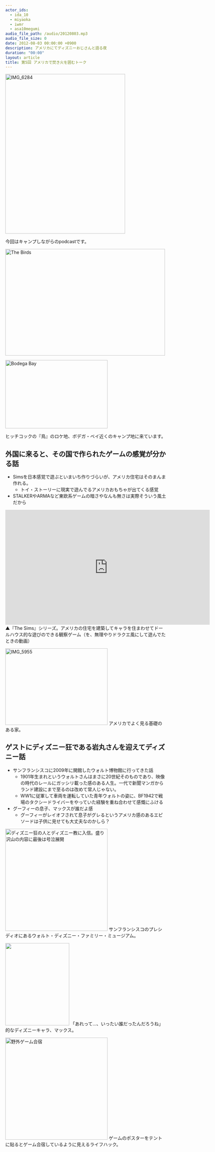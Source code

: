 ```yaml
---
actor_ids:
  - ida_10
  - miyaoka
  - iwmr
  - asa10megumi
audio_file_path: /audio/20120803.mp3
audio_file_size: 0
date: 2012-08-03 00:00:00 +0900
description: アメリカにてディズニーおじさんと語る夜
duration: "00:00"
layout: article
title: 第5回 アメリカで焚き火を囲むトーク
---
```


<a href="http://www.flickr.com/photos/miyaoka/7710217848/" title="IMG_6284 by Miyaoka Hitchcock, on Flickr"><img src="http://farm9.staticflickr.com/8281/7710217848_b99ec1661c.jpg" width="375" height="500" alt="IMG_6284"></a>

今回はキャンプしながらのpodcastです。

<a href="http://www.flickr.com/photos/miyaoka/7710192068/" title="The Birds by Miyaoka Hitchcock, on Flickr"><img src="http://farm9.staticflickr.com/8434/7710192068_ab81810b5a.jpg" width="500" height="334" alt="The Birds"></a>

<a href="http://www.flickr.com/photos/miyaoka/7710194522/" title="Bodega Bay by Miyaoka Hitchcock, on Flickr"><img src="http://farm9.staticflickr.com/8284/7710194522_6a9f297224_n.jpg" width="320" height="214" alt="Bodega Bay"></a>

ヒッチコックの『鳥』のロケ地、ボデガ・ベイ近くのキャンプ地に来ています。

## 外国に来ると、その国で作られたゲームの感覚が分かる話
- Simsを日本感覚で遊ぶといまいち作りづらいが、アメリカ住宅はそのまんま作れる。
  - トイ・ストーリーに現実で遊んでるアメリカおもちゃが出てくる感覚
- STALKERやARMAなど東欧系ゲームの暗さやなんも無さは実際そういう風土だから

<iframe width="640" height="360" src="https://www.youtube.com/embed/O_28EXDYarE" frameborder="0" allowfullscreen></iframe>
▲『The Sims』シリーズ。アメリカの住宅を建築してキャラを住まわせてドールハウス的な遊びのできる観察ゲーム（を、無理やりドラクエ風にして遊んでたときの動画）

<a href="http://www.flickr.com/photos/miyaoka/7710191636/" title="IMG_5955 by Miyaoka Hitchcock, on Flickr"><img src="http://farm8.staticflickr.com/7273/7710191636_6568f013a9_n.jpg" width="320" height="240" alt="IMG_5955"></a>
アメリカでよく見る基礎のある家。


## ゲストにディズニー狂である岩丸さんを迎えてディズニー話
- サンフランシスコに2009年に開館したウォルト博物館に行ってきた話
  - 1901年生まれというウォルトさんはまさに20世紀そのものであり、映像の時代のレールにガッシリ載った感のある人生。一代で新聞マンガからランド建設にまで至るのは改めて常人じゃない。
  - WW1に従軍して車両を運転していた青年ウォルトの姿に、BF1942で戦場のタクシードライバーをやっていた経験を重ね合わせて感慨にふける
- グーフィーの息子、マックスが誰だよ感
  - グーフィーがレイオフされて息子がグレるというアメリカ感のあるエピソードは子供に見せても大丈夫なのかしら？

<a href="http://www.flickr.com/photos/miyaoka/7680736492/" title="ディズニー狂の人とディズニー教に入信。盛り沢山の内容に最後は号泣展開 by Miyaoka Hitchcock, on Flickr"><img src="http://farm8.staticflickr.com/7255/7680736492_70e853c3ee_n.jpg" width="320" height="320" alt="ディズニー狂の人とディズニー教に入信。盛り沢山の内容に最後は号泣展開"></a>
サンフランシスコのプレシディオにあるウォルト・ディズニー・ファミリー・ミュージアム。

<a href="http://en.wikipedia.org/wiki/Max_Goof"><img src="http://upload.wikimedia.org/wikipedia/en/thumb/3/36/Maxwdw.jpg/200px-Maxwdw.jpg" width="200" height="258"></a>
「あれって…、いったい誰だったんだろうね」的なディズニーキャラ、マックス。

<a href="http://www.flickr.com/photos/miyaoka/7707608638/" title="野外ゲーム合宿 by Miyaoka Hitchcock, on Flickr"><img src="http://farm9.staticflickr.com/8156/7707608638_6790a8d9bc_n.jpg" width="320" height="320" alt="野外ゲーム合宿"></a>
ゲームのポスターをテントに貼るとゲーム合宿しているように見えるライフハック。
